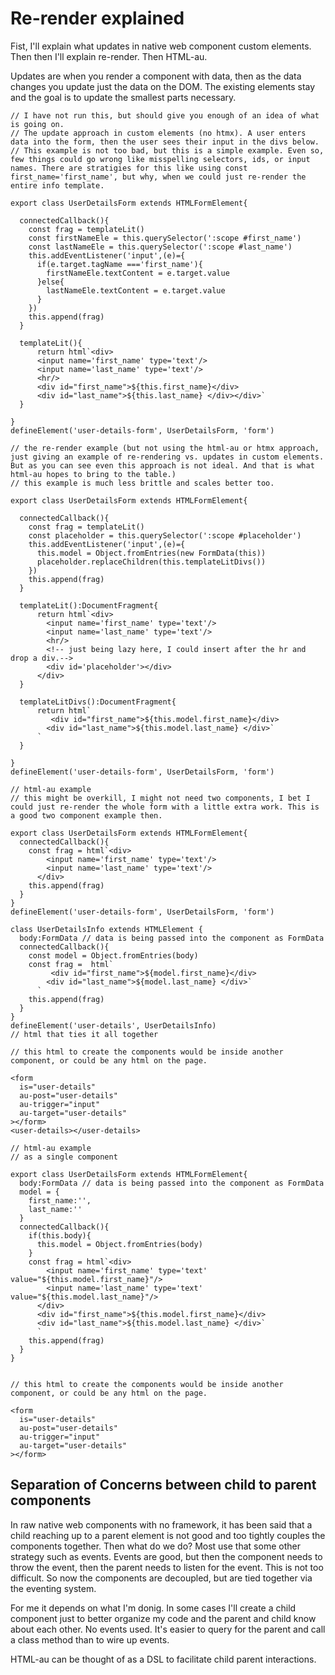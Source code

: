 
# Re-render explained

Fist, I'll explain what updates in native web component custom elements. Then then I'll explain re-render. Then HTML-au.

Updates are when you render a component with data, then as the data changes you update just the data on the DOM. The existing elements stay and the goal is to update the smallest parts necessary.

```
// I have not run this, but should give you enough of an idea of what is going on.
// The update approach in custom elements (no htmx). A user enters data into the form, then the user sees their input in the divs below. 
// This example is not too bad, but this is a simple example. Even so, few things could go wrong like misspelling selectors, ids, or input names. There are stratigies for this like using const first_name='first_name', but why, when we could just re-render the entire info template.

export class UserDetailsForm extends HTMLFormElement{

  connectedCallback(){
    const frag = templateLit()
    const firstNameEle = this.querySelector(':scope #first_name')
    const lastNameEle = this.querySelector(':scope #last_name')
    this.addEventListener('input',(e)={
      if(e.target.tagName ==='first_name'){
        firstNameEle.textContent = e.target.value
      }else{
        lastNameEle.textContent = e.target.value
      }
    })
    this.append(frag)
  }

  templateLit(){
      return html`<div>
      <input name='first_name' type='text'/>
      <input name='last_name' type='text'/>
      <hr/>
      <div id="first_name">${this.first_name}</div>
      <div id="last_name">${this.last_name} </div></div>`
  }

}
defineElement('user-details-form', UserDetailsForm, 'form')
```

```
// the re-render example (but not using the html-au or htmx approach, just giving an example of re-rendering vs. updates in custom elements. But as you can see even this approach is not ideal. And that is what html-au hopes to bring to the table.)
// this example is much less brittle and scales better too.

export class UserDetailsForm extends HTMLFormElement{

  connectedCallback(){
    const frag = templateLit()
    const placeholder = this.querySelector(':scope #placeholder')
    this.addEventListener('input',(e)={
      this.model = Object.fromEntries(new FormData(this))
      placeholder.replaceChildren(this.templateLitDivs())
    })
    this.append(frag)
  }

  templateLit():DocumentFragment{
      return html`<div>
        <input name='first_name' type='text'/>
        <input name='last_name' type='text'/>
        <hr/>
        <!-- just being lazy here, I could insert after the hr and drop a div.-->
        <div id='placeholder'></div>
      </div>
  }

  templateLitDivs():DocumentFragment{
      return html`
         <div id="first_name">${this.model.first_name}</div>
        <div id="last_name">${this.model.last_name} </div>`
      `
  }

}
defineElement('user-details-form', UserDetailsForm, 'form')
```

```
// html-au example
// this might be overkill, I might not need two components, I bet I could just re-render the whole form with a little extra work. This is a good two component example then.

export class UserDetailsForm extends HTMLFormElement{
  connectedCallback(){
    const frag = html`<div>
        <input name='first_name' type='text'/>
        <input name='last_name' type='text'/>
      </div>
    this.append(frag)
  }
}
defineElement('user-details-form', UserDetailsForm, 'form')

class UserDetailsInfo extends HTMLElement {
  body:FormData // data is being passed into the component as FormData
  connectedCallback(){
    const model = Object.fromEntries(body)
    const frag =  html`
         <div id="first_name">${model.first_name}</div>
        <div id="last_name">${model.last_name} </div>`
      `
    this.append(frag)
  }
}
defineElement('user-details', UserDetailsInfo)
// html that ties it all together

// this html to create the components would be inside another component, or could be any html on the page.

<form
  is="user-details"
  au-post="user-details"
  au-trigger="input"
  au-target="user-details"
></form>
<user-details></user-details>
```



```
// html-au example
// as a single component 

export class UserDetailsForm extends HTMLFormElement{
  body:FormData // data is being passed into the component as FormData
  model = {
    first_name:'',
    last_name:''
  }
  connectedCallback(){
    if(this.body){
      this.model = Object.fromEntries(body)
    }
    const frag = html`<div>
        <input name='first_name' type='text' value="${this.model.first_name}"/>
        <input name='last_name' type='text' value="${this.model.last_name}"/>
      </div>
      <div id="first_name">${this.model.first_name}</div>
      <div id="last_name">${this.model.last_name} </div>`
      `
    this.append(frag)
  }
}


// this html to create the components would be inside another component, or could be any html on the page.

<form
  is="user-details"
  au-post="user-details"
  au-trigger="input"
  au-target="user-details"
></form>
```


## Separation of Concerns between child to parent components

In raw native web components with no framework, it has been said that a child reaching up to a parent element is not good and too tightly couples the components together.  Then what do we do?  Most use that some other strategy such as events. Events are good, but then the component needs to throw the event, then the parent needs to listen for the event. This is not too difficult. So now the components are decoupled, but are tied together via the eventing system.

For me it depends on what I'm donig. In some cases I'll create a child component just to better organize my code and the parent and child know about each other. No events used. It's easier to query for the parent and call a class method than to wire up events.

HTML-au can be thought of as a DSL to facilitate child parent interactions. 

